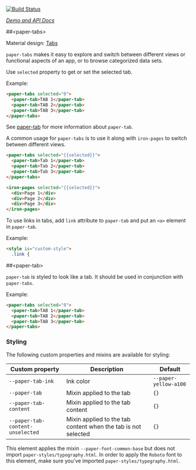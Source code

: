 
<!---

This README is automatically generated from the comments in these files:
paper-tab.html  paper-tabs.html

Edit those files, and our readme bot will duplicate them over here!
Edit this file, and the bot will squash your changes :)

The bot does some handling of markdown. Please file a bug if it does the wrong
thing! https://github.com/PolymerLabs/tedium/issues

-->

[![Build Status](https://travis-ci.org/PolymerElements/paper-tabs.svg?branch=master)](https://travis-ci.org/PolymerElements/paper-tabs)

_[Demo and API Docs](https://elements.polymer-project.org/elements/paper-tabs)_


##&lt;paper-tabs&gt;

Material design: [Tabs](https://www.google.com/design/spec/components/tabs.html)

`paper-tabs` makes it easy to explore and switch between different views or functional aspects of
an app, or to browse categorized data sets.

Use `selected` property to get or set the selected tab.

Example:

```html
<paper-tabs selected="0">
  <paper-tab>TAB 1</paper-tab>
  <paper-tab>TAB 2</paper-tab>
  <paper-tab>TAB 3</paper-tab>
</paper-tabs>
```

See <a href="#paper-tab">paper-tab</a> for more information about
`paper-tab`.

A common usage for `paper-tabs` is to use it along with `iron-pages` to switch
between different views.

```html
<paper-tabs selected="{{selected}}">
  <paper-tab>Tab 1</paper-tab>
  <paper-tab>Tab 2</paper-tab>
  <paper-tab>Tab 3</paper-tab>
</paper-tabs>

<iron-pages selected="{{selected}}">
  <div>Page 1</div>
  <div>Page 2</div>
  <div>Page 3</div>
</iron-pages>
```

To use links in tabs, add `link` attribute to `paper-tab` and put an `<a>`
element in `paper-tab`.

Example:

```html
<style is="custom-style">
  .link {
```



##&lt;paper-tab&gt;

`paper-tab` is styled to look like a tab.  It should be used in conjunction with
`paper-tabs`.

Example:

```html
<paper-tabs selected="0">
  <paper-tab>TAB 1</paper-tab>
  <paper-tab>TAB 2</paper-tab>
  <paper-tab>TAB 3</paper-tab>
</paper-tabs>
```

### Styling

The following custom properties and mixins are available for styling:

| Custom property | Description | Default |
| --- | --- | --- |
| `--paper-tab-ink` | Ink color | `--paper-yellow-a100` |
| `--paper-tab` | Mixin applied to the tab | `{}` |
| `--paper-tab-content` | Mixin applied to the tab content | `{}` |
| `--paper-tab-content-unselected` | Mixin applied to the tab content when the tab is not selected | `{}` |

This element applies the mixin `--paper-font-common-base` but does not import `paper-styles/typography.html`.
In order to apply the `Roboto` font to this element, make sure you've imported `paper-styles/typography.html`.


